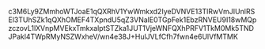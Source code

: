 c3M6Ly9ZMmhoWTJoaE1qQXRhV1YwWmkxd2IyeDVNVE13TlRwVmJIUnlRSEl3TUhSZk1qQXhOMEF4TXpndU5qZ3VNalE0TGpFek1EbzRNVEU9I18wMQpzczovL1lXVnpMVEkxTmkxalptSTZka1JUT1VjeWNFQXhPRFV1TkM0Mk5TNDJPakl4TWpRMyNSZWxheV/wn4e38J+HulJVLfCfh7fwn4e6UlVfMTMK